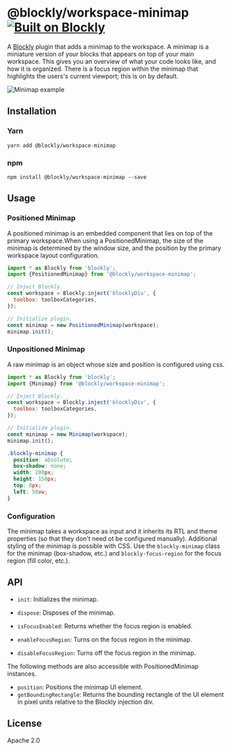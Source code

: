 # @blockly/workspace-minimap [![Built on Blockly](https://tinyurl.com/built-on-blockly)](https://github.com/google/blockly)

A [Blockly](https://www.npmjs.com/package/blockly) plugin that adds a minimap to the workspace. A minimap is a miniature version of your blocks that appears on top of your main workspace. This gives you an overview of what your code looks like, and how it is organized.
There is a focus region within the minimap that highlights the users's current viewport; this is on by default.

![Minimap example](https://github.com/google/blockly-samples/raw/master/plugins/workspace-minimap/readme-media/sample_minimap.png)

## Installation

### Yarn
```
yarn add @blockly/workspace-minimap
```

### npm
```
npm install @blockly/workspace-minimap --save
```

## Usage
### Positioned Minimap
A positioned minimap is an embedded component that lies on top of the primary workspace.When using a PositionedMinimap, the size of the minimap is determined by the window size, and the position by the primary workspace layout configuration. 

```js
import * as Blockly from 'blockly';
import {PositionedMinimap} from '@blockly/workspace-minimap';

// Inject Blockly.
const workspace = Blockly.inject('blocklyDiv', {
  toolbox: toolboxCategories,
});

// Initialize plugin.
const minimap = new PositionedMinimap(workspace);
minimap.init();
```

### Unpositioned Minimap
A raw minimap is an object whose size and position is configured using css.

```js
import * as Blockly from 'blockly';
import {Minimap} from '@blockly/workspace-minimap';

// Inject Blockly.
const workspace = Blockly.inject('blocklyDiv', {
  toolbox: toolboxCategories,
});

// Initialize plugin.
const minimap = new Minimap(workspace);
minimap.init();
```

```css
.blockly-minimap {
  position: absolute;
  box-shadow: none;
  width: 200px;
  height: 150px;
  top: 0px;
  left: 50vw;
}
```

### Configuration
The minimap takes a workspace as input and it inherits its RTL and theme properties (so that they don't need ot be configured manually).
Additional styling of the minimap is possible with CSS. Use the `blockly-minimap` class for the minimap (box-shadow, etc.) and `blockly-focus-region` for the focus region (fill color, etc.).

## API
- `init`: Initializes the minimap.
- `dispose`: Disposes of the minimap.

- `isFocusEnabled`: Returns whether the focus region is enabled.
- `enableFocusRegion`: Turns on the focus region in the minimap.
- `disableFocusRegion`: Turns off the focus region in the minimap.

The following methods are also accessible with PositionedMinimap instances.
- `position`: Positions the minimap UI element.
- `getBoundingRectangle`: Returns the bounding rectangle of the UI element in
pixel units relative to the Blockly injection div.

## License
Apache 2.0
